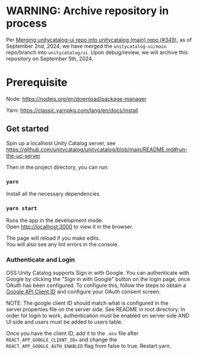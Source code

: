 # WARNING: Archive repository in process
Per [Merging unitycatalog-ui repo into unitycatalog (main) repo (#349)](https://github.com/unitycatalog/unitycatalog/discussions/349), as of September 2nd, 2024, we have merged the `unitycatalog-ui/main` repo/branch into `unitycatalog/ui`. Upon debug/review, we will archive this repository on September 5th, 2024.

# Prerequisite

Node: https://nodejs.org/en/download/package-manager

Yarn: https://classic.yarnpkg.com/lang/en/docs/install

## Get started

Spin up a localhost Unity Catalog server, see https://github.com/unitycatalog/unitycatalog/blob/main/README.md#run-the-uc-server

Then in the project directory, you can run:

### `yarn`

Install all the necessary dependencies

### `yarn start`

Runs the app in the development mode.\
Open [http://localhost:3000](http://localhost:3000) to view it in the browser.

The page will reload if you make edits.\
You will also see any lint errors in the console.


### Authenticate and Login

OSS Unity Catalog supports Sign in with Google. You can authenticate with Google by clicking the "Sign in with Google" button on the login page, once OAuth has been configured. To configure this, follow the steps to obtain a [Google API Client ID](https://developers.google.com/identity/gsi/web/guides/get-google-api-clientid) and configure your OAuth consent screen.

NOTE: The google client ID should match what is configured in the server.properties file on the server side. See README in root directory. In order for login to work, authentication must be enabled on server side AND UI side and users must be added to users table.

Once you have the client ID, add it to the `.env` file after `REACT_APP_GOOGLE_CLIENT_ID=` and change the `REACT_APP_GOOGLE_AUTH_ENABLED` flag from false to true. Restart yarn. 
